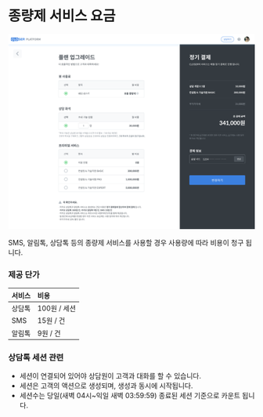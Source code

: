 # 종량제 서비스 요금

![](../../.gitbook/assets/closer_-3.png)

SMS, 알림톡, 상담톡 등의 종량제 서비스를 사용할 경우 사용량에 따라 비용이 청구 됩니다.

### 제공 단가

| 서비스 | 비용 |
| :--- | :--- |
| 상담톡 | 100원 / 세션 |
| SMS | 15원 / 건 |
| 알림톡 | 9원 / 건 |

### 상담톡 세션 관련

* 세션이 연결되어 있어야 상담원이 고객과 대화를 할 수 있습니다.
* 세션은 고객의 액션으로 생성되며, 생성과 동시에 시작됩니다.
* 세션수는 당일\(새벽 04시~익일 새벽 03:59:59\) 종료된 세션 기준으로 카운트 됩니다.



